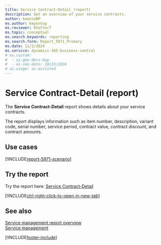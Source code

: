 ```yaml
---
title: Service Contract-Detail (report)
description: Get an overview of your service contracts.
author: kennieNP
ms.author: kepontop
ms.reviewer: bholtorf
ms.topic: conceptual
ms.search.keywords: reporting
ms.search.form: Report_5971_Primary
ms.date: 11/2/2024
ms.service: dynamics-365-business-central
# ms.custom:
#  - ai-gen-docs-bap
#  - ai-seo-date: 10/23/2024
# ai.usage: ai-assisted
---
```


# Service Contract-Detail (report)

The **Service Contract-Detail** report shows details about your service contracts. 

The report displays information such as item number, description, variant code, serial number, service period, contract value, contract discount, and contract amounts.


## Use cases

[!INCLUDE[report-5971-scenario](../includes/report-5971-scenario-include.md)]

<!-- 

Prompt

Below is a report in an ERP system. Provide 3-4 use cases for different personas working with project management or finance for projects.

Format like this:    
  
As a <persona>, use the report to    
* use case 1  
* use case 2    

Do not capitalize the persona names. 

Do not start lines with "Use the data to"

## Report name
Service Contract-Detail

## Report description


### What the report does

### Use cases


Please include your data sources and URLs

-->


## Try the report

Try the report here: [Service Contract-Detail](https://businesscentral.dynamics.com?report=5971)

[!INCLUDE[ctrl-right-click-to-open-in-new-tab](../includes/ctrl-right-click-to-open-in-new-tab.md)]


## See also

[Service management report overview](../service-reports.md)   
[Service management](../service-service.md)    

[!INCLUDE[footer-include](../includes/footer-banner.md)]